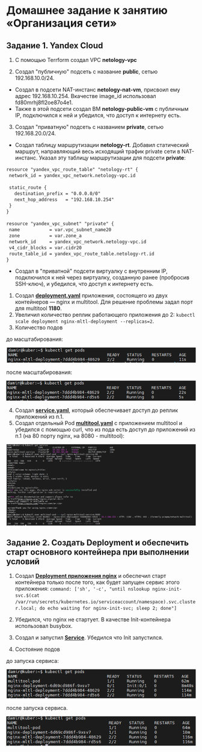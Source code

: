 # Домашнее задание к занятию «Организация сети»

## Задание 1. Yandex Cloud
1. С помощью Terrform cоздал VPC **netology-vpc**
   
2. Создал "публичную" подсеть с название **public**, сетью 192.168.10.0/24.
 - Создал в подсети NAT-инстанс **netology-nat-vm**, присвоил ему адрес 192.168.10.254. Вкачестве image_id использовал fd80mrhj8fl2oe87o4e1.
 - Также в этой подсети создал ВМ **netology-public-vm** с публичным IP, подключился к ней и убедился, что доступ к интернету есть.

3. Создал "приватную" подсеть с названием **private**, сетью 192.168.20.0/24.
 - Создал таблицу маршрутизации **netology-rt**. Добавил статический маршрут, направляющий весь исходящий трафик private сети в NAT-инстанс. Указал эту таблицу маршрутизации для подсети **private**:
 ```
resource "yandex_vpc_route_table" "netology-rt" {
  network_id = yandex_vpc_network.netology-vpc.id

  static_route {
    destination_prefix = "0.0.0.0/0"
    next_hop_address   = "192.168.10.254"
  }
}

resource "yandex_vpc_subnet" "private" {
  name           = var.vpc_subnet_name20
  zone           = var.zone_a
  network_id     = yandex_vpc_network.netology-vpc.id
  v4_cidr_blocks = var.cidr20
  route_table_id = yandex_vpc_route_table.netology-rt.id
}
```

 - Создал в "приватной" подсети виртуалку с внутренним IP, подключился к ней через виртуалку, созданную ранее (пробросив SSH-ключ), и убедился, что доступ к интернету есть.















1. Создал [**deployment.yaml**](https://github.com/Granit16/Netology/blob/main/netology/kubernetes/03/yaml/deployment.yaml) приложения, состоящего из двух контейнеров — nginx и multitool. Для решение проблемы задал порт для multitool **1180**.
2. Увеличил количество реплик работающего приложения до 2: ```kubectl scale deployment nginx-mltl-deployment --replicas=2```.
3. Количество подов

до масштабирования:
   
![](https://github.com/Granit16/Netology/blob/main/netology/kubernetes/03/pics/get_pods_1.png)

после масштабирования:
   
![](https://github.com/Granit16/Netology/blob/main/netology/kubernetes/03/pics/get_pods_2.png)

   
4. Создал [**service.yaml**](https://github.com/Granit16/Netology/blob/main/netology/kubernetes/03/yaml/service.yaml), который обеспечивает доступ до реплик приложений из п.1.
5. Создал отдельный Pod [**multitool.yaml**](https://github.com/Granit16/Netology/blob/main/netology/kubernetes/03/yaml/multitool.yaml) с приложением multitool и убедился с помощью curl, что из пода есть доступ до приложений из п.1 (на 80 порту nginx, на 8080 - multitool):

![](https://github.com/Granit16/Netology/blob/main/netology/kubernetes/03/pics/curl.png)

    

## Задание 2. Создать Deployment и обеспечить старт основного контейнера при выполнении условий

1. Cоздал [**Deployment приложения nginx**](https://github.com/Granit16/Netology/blob/main/netology/kubernetes/03/yaml/nginx-deployment.yaml) и обеспечил старт контейнера только после того, как будет запущен сервис этого приложения: ```command: ['sh', '-c', "until nslookup nginx-init-svc.$(cat /var/run/secrets/kubernetes.io/serviceaccount/namespace).svc.cluster.local; do echo waiting for nginx-init-svc; sleep 2; done"]```

2. Убедился, что nginx не стартует. В качестве Init-контейнера использовал busybox.
3. Создал и запустил [**Service**](https://github.com/Granit16/Netology/blob/main/netology/kubernetes/03/yaml/nginx-init-svc.yaml). Убедился что Init запустился.
4. Состояние подов
   
до запуска сервиса:

![](https://github.com/Granit16/Netology/blob/main/netology/kubernetes/03/pics/get_before.png)

после запуска сервиса.

![](https://github.com/Granit16/Netology/blob/main/netology/kubernetes/03/pics/get_after.png)

